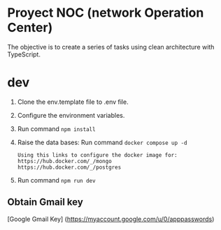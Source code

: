 # Proyect NOC (network Operation Center)

The objective is to create a series of tasks using clean architecture with TypeScript.

# dev

1. Clone the env.template file to .env file.
2. Configure the environment variables.
3. Run command `npm install`
4. Raise the data bases: Run command `docker compose up -d`

   ```
   Using this links to configure the docker image for:
   https://hub.docker.com/_/mongo
   https://hub.docker.com/_/postgres

   ```

5. Run command `npm run dev`

## Obtain Gmail key

[Google Gmail Key] (https://myaccount.google.com/u/0/apppasswords)
